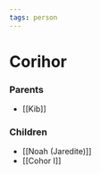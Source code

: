 ```yaml
---
tags: person
---
```

# Corihor
### Parents
- [[Kib]]

### Children
- [[Noah (Jaredite)]]
- [[Cohor I]]


